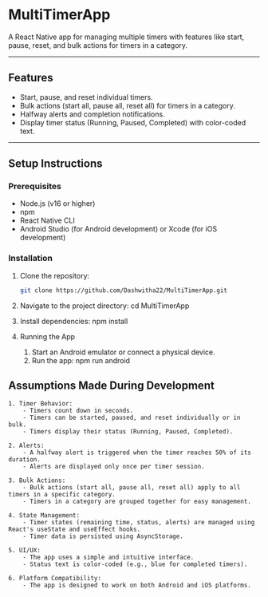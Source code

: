 # MultiTimerApp

A React Native app for managing multiple timers with features like start, pause, reset, and bulk actions for timers in a category.

---

## Features
- Start, pause, and reset individual timers.
- Bulk actions (start all, pause all, reset all) for timers in a category.
- Halfway alerts and completion notifications.
- Display timer status (Running, Paused, Completed) with color-coded text.

---

## Setup Instructions

### Prerequisites
- Node.js (v16 or higher)
- npm
- React Native CLI
- Android Studio (for Android development) or Xcode (for iOS development)

### Installation
1. Clone the repository:
   ```bash
   git clone https://github.com/Dashwitha22/MultiTimerApp.git

2. Navigate to the project directory:
    cd MultiTimerApp

3. Install dependencies:
    npm install

4. Running the App
    1. Start an Android emulator or connect a physical device.
    2. Run the app:
        npm run android
    
## Assumptions Made During Development
    1. Timer Behavior:
        - Timers count down in seconds.
        - Timers can be started, paused, and reset individually or in bulk.
        - Timers display their status (Running, Paused, Completed).

    2. Alerts:
        - A halfway alert is triggered when the timer reaches 50% of its duration.
        - Alerts are displayed only once per timer session.

    3. Bulk Actions:
        - Bulk actions (start all, pause all, reset all) apply to all timers in a specific category.
        - Timers in a category are grouped together for easy management.

    4. State Management:
        - Timer states (remaining time, status, alerts) are managed using React's useState and useEffect hooks.
        - Timer data is persisted using AsyncStorage.

    5. UI/UX:
        - The app uses a simple and intuitive interface.
        - Status text is color-coded (e.g., blue for completed timers).

    6. Platform Compatibility:
        - The app is designed to work on both Android and iOS platforms.